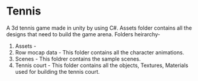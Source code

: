 # Tennis
 A 3d tennis game made in unity by using C#.
Assets folder contains all the designs that need to build the game arena.
Folders heirarchy-
1) Assets - 
2) Row mocap data - This folder contains all the character animations.
3) Scenes - This foldrer contains the sample scenes.
4) Tennis court - This folder contains all the objects, Textures, Materials used for building the tennis court.
